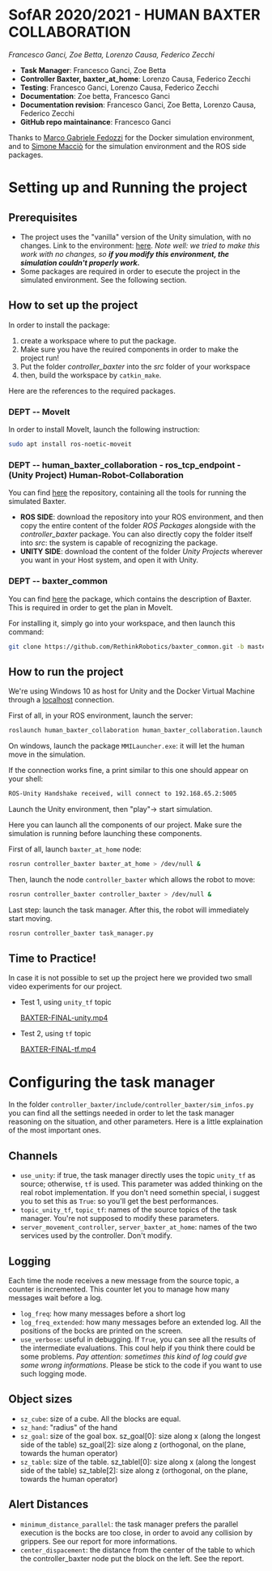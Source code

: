 # SofAR 2020/2021 - HUMAN BAXTER COLLABORATION

*Francesco Ganci, Zoe Betta, Lorenzo Causa, Federico Zecchi* 
- **Task Manager**: Francesco Ganci, Zoe Betta
- **Controller Baxter, baxter_at_home**: Lorenzo Causa, Federico Zecchi
- **Testing**: Francesco Ganci, Lorenzo Causa, Federico Zecchi
- **Documentation**: Zoe betta, Francesco Ganci
- **Documentation revision**: Francesco Ganci, Zoe Betta, Lorenzo Causa, Federico Zecchi
- **GitHub repo maintainance**: Francesco Ganci

Thanks to [Marco Gabriele Fedozzi]() for the Docker simulation environment, and to [Simone Macciò]() for the simulation environment and the ROS side packages. 

# Setting up and Running the project

## Prerequisites

- The project uses the "vanilla" version of the Unity simulation, with no changes. Link to the environment: [here](https://github.com/TheEngineRoom-UniGe/SofAR-Human-Robot-Collaboration.git). *Note well: we tried to make this work with no changes, so __if you modify this environment, the simulation couldn't properly work.__* 
- Some packages are required in order to esecute the project in the simulated environment. See the following section.

## How to set up the project

In order to install the package:

1. create a workspace where to put the package. 
2. Make sure you have the reuired components in order to make the project run! 
3. Put the folder *controller_baxter* into the *src* folder of your workspace
4. then, build the workspace by `catkin_make`.

Here are the references to the required packages.

### DEPT -- MoveIt

In order to install MoveIt, launch the following instruction:

```bash
sudo apt install ros-noetic-moveit
```

### DEPT -- human_baxter_collaboration - ros_tcp_endpoint - (Unity Project) Human-Robot-Collaboration

You can find [here](https://github.com/TheEngineRoom-UniGe/SofAR-Human-Robot-Collaboration.git) the repository, containing all the tools for running the simulated Baxter. 

- **ROS SIDE**: download the repository into your ROS environment, and then copy the entire content of the folder *ROS Packages* alongside with the *controller_baxter* package. You can also directly copy the folder itself into *src*: the system is capable of recognizing the package. 
- **UNITY SIDE**: download the content of the folder *Unity Projects* wherever you want in your Host system, and open it with Unity. 

### DEPT -- baxter_common

You can find [here](https://github.com/RethinkRobotics/baxter_common) the package, which contains the description of Baxter. This is required in order to get the plan in MoveIt. 

For installing it, simply go into your workspace, and then launch this command:

```bash
git clone https://github.com/RethinkRobotics/baxter_common.git -b master baxter_common
```


## How to run the project

We're using Windows 10 as host for Unity and the Docker Virtual Machine through a [localhost](http://localhost) connection. 

First of all, in your ROS environment, launch the server:

```bash
roslaunch human_baxter_collaboration human_baxter_collaboration.launch &
```

On windows, launch the package `MMILauncher.exe`: it will let the human move in the simulation.

If the connection works fine, a print similar to this one should appear on your shell:

```bash
ROS-Unity Handshake received, will connect to 192.168.65.2:5005
```

Launch the Unity environment, then "play"→ start simulation.

Here you can launch all the components of our project. Make sure the simulation is running before launching these components.

First of all, launch `baxter_at_home` node:

```bash
rosrun controller_baxter baxter_at_home > /dev/null &
```

Then, launch the node `controller_baxter` which allows the robot to move:

```bash
rosrun controller_baxter controller_baxter > /dev/null & 
```

Last step: launch the task manager. After this, the robot will immediately start moving.

```bash
rosrun controller_baxter task_manager.py
```

## Time to Practice!

In case it is not possible to set up the project here we provided two small video experiments for our project.

- Test 1, using `unity_tf` topic

    [BAXTER-FINAL-unity.mp4](https://drive.google.com/file/d/1bliD6EbrQrFFnVxbXdXl74VSJtnRRKKW/view?usp=sharing)

- Test 2, using `tf` topic

    [BAXTER-FINAL-tf.mp4](https://drive.google.com/file/d/1p-_naDokhO7L7R_C7RtqwC0Slp7nUhX5/view?usp=sharing)

# Configuring the task manager

In the folder `controller_baxter/include/controller_baxter/sim_infos.py` you can find all the settings needed in order to let the task manager reasoning on the situation, and other parameters. Here is a little explaination of the most important ones. 

## Channels

- `use_unity`: if true, the task manager directly uses the topic `unity_tf` as source; otherwise, `tf` is used. This parameter was added thinking on the real robot implementation. 
If you don't need somethin special, i suggest you to set this as `True`: so you'll get the best performances.
- `topic_unity_tf`, `topic_tf`: names of the source topics of the task manager. You're not supposed to modify these parameters.
- `server_movement_controller`, `server_baxter_at_home`: names of the two services used by the controller. Don't modify.

## Logging

Each time the node receives a new message from the source topic, a counter is incremented. This counter let you to manage how many messages wait before a log. 

- `log_freq`: how many messages before a short log
- `log_freq_extended`: how many messages before an extended log. All the positions of the bocks are printed on the screen.
- `use_verbose`: useful in debugging. If `True`, you can see all the results of the intermediate evaluations. This coul help if you think there could be some problems. *Pay attention: sometimes this kind of log could gve some wrong informations*. Please be stick to the code if you want to use such logging mode.

## Object sizes

- `sz_cube`: size of a cube. All the blocks are equal.
- `sz_hand`: "radius" of the hand
- `sz_goal`: size of the goal box. 
sz_goal[0]: size along x (along the longest side of the table)
sz_goal[2]: size along z (orthogonal, on the plane, towards the human operator)
- `sz_table`: size of the table. 
sz_tablel[0]: size along x (along the longest side of the table)
sz_table[2]: size along z (orthogonal, on the plane, towards the human operator)

## Alert Distances

- `minimum_distance_parallel`: the task manager prefers the parallel execution is the bocks are too close, in order to avoid any collision by grippers. See our report for more informations.
- `center_dispacement`: the distance from the center of the table to which the controller_baxter node put the block on the left. See the report.
